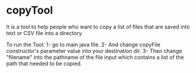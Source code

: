 # copyTool
It is a tool to help people who want to copy a list of files that are saved into text or CSV file into a directory.

To run the Tool:
1- go to main java file. 
2- And change copyFile constructor's parameter  value into your destination dir.
3- Then change "filename" into the pathname of the file input which contains a list of the path that needed to be copied.

